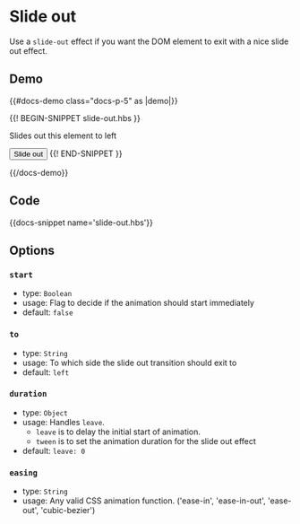 # Slide out

Use a `slide-out` effect if you want the DOM element to exit with a nice slide out effect.

## Demo

{{#docs-demo class="docs-p-5" as |demo|}}

{{! BEGIN-SNIPPET slide-out.hbs }}
  <p {{slide-out start=canSlide}}>
    Slides out this element to left
  </p>
  <button class="docs-btn" onclick={{action (mut canSlide) true}}>
    Slide out
  </button>
{{! END-SNIPPET }}

{{/docs-demo}}

## Code

{{docs-snippet name='slide-out.hbs'}}

## Options

### `start`
* type: `Boolean`
* usage: Flag to decide if the animation should start immediately
* default: `false`

### `to`
* type: `String`
* usage: To which side the slide out transition should exit to
* default: `left`

### `duration`
* type: `Object`
* usage: Handles `leave`.
  * `leave` is to delay the initial start of animation.
  * `tween` is to set the animation duration for the slide out effect
* default: `leave: 0`

### `easing`
* type: `String`
* usage: Any valid CSS animation function. ('ease-in', 'ease-in-out', 'ease-out', 'cubic-bezier')
